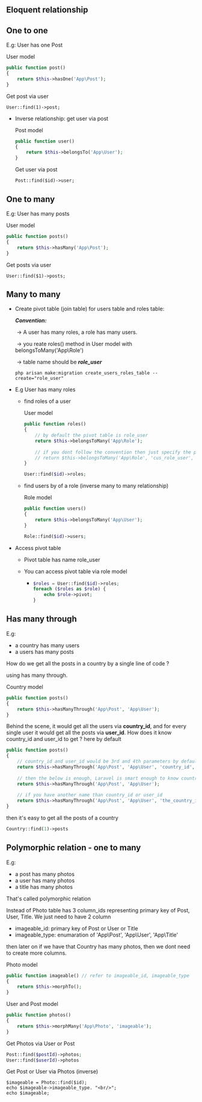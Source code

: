 ## Eloquent relationship

## One to one

E.g: User has one Post

User model

```php
public function post()
{
    return $this->hasOne('App\Post');
}
```

Get post via user

```
User::find(1)->post;
```

- Inverse relationship: get user via post

  Post model

  ```php
  public function user()
  {
      return $this->belongsTo('App\User');
  }
  ```

  Get user via post

  ```
  Post::find($id)->user;
  ```

## One to many

E.g: User has many posts

User model

```php
public function posts()
{
    return $this->hasMany('App\Post');
}
```

Get posts via user

```
User::find($1)->posts;
```

## Many to many

- Create pivot table (join table) for users table and roles table: 

  ***Convention:*** 

  ​        -> A user has many roles, a role has many users.

  ​	-> you reate roles() method in User model with belongsToMany('App\Role')

  ​        -> table name should be ***role_user***

  

  ```
  php arisan make:migration create_users_roles_table --create="role_user"
  ```

- E.g User has many roles

  - find roles of a user

    User model

    ```php
    public function roles()
    {
        // by default the pivot table is role_user 
        return $this->belongsToMany('App\Role');
        
        // if you dont follow the convention then just specify the pivot table name
        // return $this->belongsToMany('App\Role', 'cus_role_user', 'user_id', 'role_id');    
    }
    ```

    ```php
    User::find($id)->roles;
    ```

  - find users by of a role (inverse many to many relationship)

    Role model

    ```php
    public function users()
    {
        return $this->belongsToMany('App\User');
    }
    ```

    ```php
    Role::find($id)->users;
    ```

    

- Access pivot table

  - Pivot table has name role_user

  - You can access pivot table via role model

    - ```php
      $roles = User::find($id)->roles;
      foreach ($roles as $role) {
          echo $role->pivot;
      }
      ```

      

## Has many through

E.g: 

- a country has many users
- a users has many posts

How do we get all the posts in a country by a single line of code ?

using has many through.

Country model

```php
public function posts()
{
    return $this->hasManyThrough('App\Post', 'App\User');
}
```



Behind the scene,  it would get all the users via **country_id**, and for every single user it would get all the posts via **user_id**. How does it know country_id and user_id to get ? here by default

```php
public function posts()
{
    // country_id and user_id would be 3rd and 4th parameters by default
    return $this->hasManyThrough('App\Post', 'App\User', 'country_id', 'user_id');
    
    // then the below is enough, Laravel is smart enough to know country_id and user_id
    return $this->hasManyThrough('App\Post', 'App\User');
    
    // if you have another name than country_id or user_id
    return $this->hasManyThrough('App\Post', 'App\User', 'the_country_id', 'the_user_id');
}
```



then it's easy to get all the posts of a country

```php
Country::find(1)->posts
```



## Polymorphic relation - one to many

E.g: 

- a post has many photos
- a user has many photos
- a title has many photos

That's called polymorphic relation

Instead of Photo table has 3 column_ids representing primary key of Post, User, Title. We just need to have 2 column 

- imageable_id: primary key of Post or User or Title
- imageable_type: enumaration of 'App\Post', 'App\User', 'App\Title'

then later on if we have that Country has many photos, then we dont need to create more columns. 



Photo model

```php
public function imageable() // refer to imageable_id, imageable_type
{
    return $this->morphTo();
}
```

User and Post model

```php
public function photos()
{
    return $this->morphMany('App\Photo', 'imageable');
}
```

Get Photos via User or Post

```php
Post::find($postId)->photos;
User::find($userId)->photos
```



Get Post or User via Photos (inverse)

```
$imageable = Photo::find($id);
echo $imageable->imageable_type. "<br/>";
echo $imageable;
```

